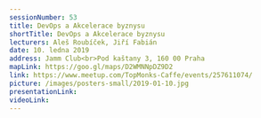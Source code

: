 ```yaml
---
sessionNumber: 53
title: DevOps a Akcelerace byznysu
shortTitle: DevOps a Akcelerace byznysu
lecturers: Aleš Roubíček, Jiří Fabián
date: 10. ledna 2019
address: Jamm Club<br>Pod kaštany 3, 160 00 Praha
mapLink: https://goo.gl/maps/D2WMNNpDZ9D2
link: https://www.meetup.com/TopMonks-Caffe/events/257611074/
picture: /images/posters-small/2019-01-10.jpg
presentationLink:
videoLink:
---
```

